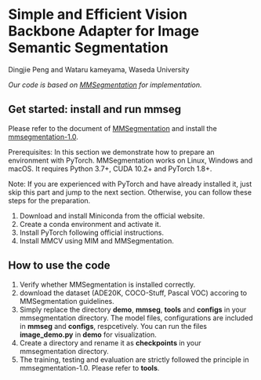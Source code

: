 # Simple and Efficient Vision Backbone Adapter for Image Semantic Segmentation
Dingjie Peng and Wataru kameyama, Waseda University

 *Our code is based on [MMSegmentation](https://github.com/open-mmlab/mmsegmentation) for implementation.*



## Get started: install and run mmseg
Please refer to the document of [MMSegmentation](https://mmsegmentation.readthedocs.io/en/latest/index.html) and install the [mmsegmentation-1.0](https://github.com/open-mmlab/mmsegmentation).

Prerequisites: In this section we demonstrate how to prepare an environment with PyTorch.
MMSegmentation works on Linux, Windows and macOS. It requires Python 3.7+, CUDA 10.2+ and PyTorch 1.8+.

Note: If you are experienced with PyTorch and have already installed it, just skip this part and jump to the next section. Otherwise, you can follow these steps for the preparation.

1. Download and install Miniconda from the official website.
2. Create a conda environment and activate it.
3. Install PyTorch following official instructions.
4. Install MMCV using MIM and MMSegmentation.

## How to use the code
1. Verify whether MMSegmentation is installed correctly.
2. download the dataset (ADE20K, COCO-Stuff, Pascal VOC) accoring to MMSegmentation guidelines.
2. Simply replace the directory **demo**, **mmseg**, **tools** and **configs** in your mmsegmentation directory. The model files, configurations are included in **mmseg** and **configs**, respcetively. You can run the files **image_demo.py** in **demo** for visualization.
3. Create a directory and rename it as **checkpoints** in your mmsegmentation directory.
3. The training, testing and evaluation are strictly followed the principle in mmsegmentation-1.0. Please refer to **tools**.

